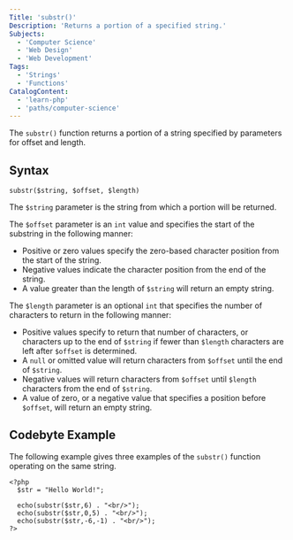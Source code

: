 ```yaml
---
Title: 'substr()'
Description: 'Returns a portion of a specified string.'
Subjects:
  - 'Computer Science'
  - 'Web Design'
  - 'Web Development'
Tags:
  - 'Strings'
  - 'Functions'
CatalogContent:
  - 'learn-php'
  - 'paths/computer-science'
---
```


The `substr()` function returns a portion of a string specified by parameters for offset and length.

## Syntax

```pseudo
substr($string, $offset, $length)
```

The `$string` parameter is the string from which a portion will be returned.

The `$offset` parameter is an `int` value and specifies the start of the substring in the following manner:

- Positive or zero values specify the zero-based character position from the start of the string.
- Negative values indicate the character position from the end of the string.
- A value greater than the length of `$string` will return an empty string.

The `$length` parameter is an optional `int` that specifies the number of characters to return in the following manner:

- Positive values specify to return that number of characters, or characters up to the end of `$string` if fewer than `$length` characters are left after `$offset` is determined.
- A `null` or omitted value will return characters from `$offset` until the end of `$string`.
- Negative values will return characters from `$offset` until `$length` characters from the end of `$string`.
- A value of zero, or a negative value that specifies a position before `$offset`, will return an empty string.

## Codebyte Example

The following example gives three examples of the `substr()` function operating on the same string.

```codebyte/php
<?php
  $str = "Hello World!";

  echo(substr($str,6) . "<br/>");
  echo(substr($str,0,5) . "<br/>");
  echo(substr($str,-6,-1) . "<br/>");
?>
```
